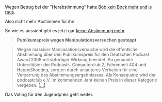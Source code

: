 <!--
.. title: Nicht abstimmen für Bob!
.. slug: 318-nicht-abstimmen-fur-bob
.. date: 2007-12-18 11:00:53
.. tags: fahrenheit404,Internet,Podcasts
.. description: 
.. type: text
-->

Wegen Betrug bei der "Herabstimmung" hatte [Bob kein Bock mehr und is raus](http://fahrenheit404.com/index.php?id=494).
<!-- TEASER_END -->

Also nicht mehr Abstimmen für ihn.

So wie es aussieht gibt es jetzt gar [keine Abstimmung mehr](http://www.podcast-award.de/award-2008/kategorien-2008/publikumspreis/abstimmung).

>**Publikumspreis wegen Manipulationsversuchen gestoppt**

>Wegen massiver Manipulationsversuche wird die öffentliche Abstimmung über den Publikumspreis für den Deutschen Podcast Award 2008 mit sofortiger Wirkung beendet. So genannte Unterstützer der Podcasts, Computerclub 2, Fahrenheit 404 und HappyShooting, sorgten durch unlauteres Verhalten für eine Verzerrung des Abstimmungsergebnissess. Als Konsequenz wird der podcastclub e.V. im kommenden Jahr keinen Preis in dieser Kategorie vergeben. [[...]](http://www.podcast-award.de/award-2008/kategorien-2008/publikumspreis/abstimmung)

Das Voting für den Jugendpreis geht weiter.
